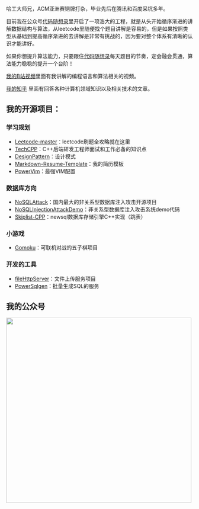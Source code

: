 哈工大师兄，ACM亚洲赛铜牌打杂，毕业先后在腾讯和百度采坑多年。

目前我在公众号[代码随想录](https://img-blog.csdnimg.cn/20200815195519696.png)里开启了一项浩大的工程，就是从头开始循序渐进的讲解数据结构与算法，从leetcode里随便找个题目讲解是容易的，但是如果按照类型从基础到提高循序渐进的去讲解是非常有挑战的，因为要对整个体系有清晰的认识才能讲好。

如果你想提升算法能力，只要跟住[代码随想录](https://img-blog.csdnimg.cn/20200815195519696.png)每天题目的节奏，定会融会贯通，算法能力稳稳的提升一个台阶！

[我的B站视频](https://space.bilibili.com/525438321)里面有我讲解的编程语言和算法相关的视频。

[我的知乎](https://www.zhihu.com/people/sun-xiu-yang-64) 里面有回答各种计算机领域知识以及相关技术的文章。

## 我的开源项目：

### 学习规划
* [Leetcode-master](https://github.com/youngyangyang04/leetcode-master)：leetcode刷题全攻略就在这里
* [TechCPP](https://github.com/youngyangyang04/TechCPP)：C++后端研发工程师面试和工作必备的知识点
* [DesignPattern](https://github.com/youngyangyang04/DesignPattern)：设计模式
* [Markdown-Resume-Template](https://github.com/youngyangyang04/Markdown-Resume-Template)：我的简历模板
* [PowerVim](https://github.com/youngyangyang04/PowerVim)：最强VIM配置

### 数据库方向
* [NoSQLAttack](https://github.com/youngyangyang04/NoSQLAttack)：国内最大的非关系型数据库注入攻击开源项目
* [NoSQLInjectionAttackDemo](https://github.com/youngyangyang04/NoSQLInjectionAttackDemo)：非关系型数据库注入攻击系统demo代码
* [Skiplist-CPP](https://github.com/youngyangyang04/Skiplist-CPP)：newsql数据库存储引擎C++实现（跳表）

### 小游戏 
* [Gomoku](https://github.com/youngyangyang04/Gomoku)：可联机对战的五子棋项目

### 开发的工具
* [fileHttpServer](https://github.com/youngyangyang04/fileHttpServer)：文件上传服务项目
* [PowerSqlgen](https://github.com/youngyangyang04/PowerSqlgen)：批量生成SQL的服务

## 我的公众号

<img src='https://img-blog.csdnimg.cn/20201008120150806.png' width=500> </img></div>





<!--
### Hi there 👋
**youngyangyang04/youngyangyang04** is a ✨ _special_ ✨ repository because its `README.md` (this file) appears on your GitHub profile.

Here are some ideas to get you started:

- 🔭 I’m currently working on ...
- 🌱 I’m currently learning ...
- 👯 I’m looking to collaborate on ...
- 🤔 I’m looking for help with ...
- 💬 Ask me about ...
- 📫 How to reach me: ...
- 😄 Pronouns: ...
- ⚡ Fun fact: ...
-->

